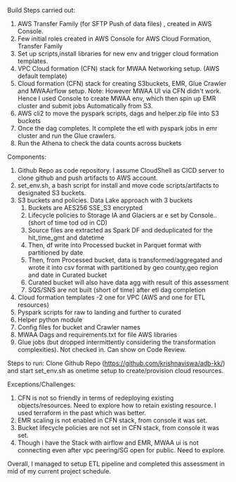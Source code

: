 Build Steps carried out:

1. AWS Transfer Family (for SFTP Push of data files) , created in AWS Console.
2. Few initial roles created in AWS Console for AWS Cloud Formation, Transfer Family  
3. Set up scripts,install libraries for new env and trigger cloud formation templates. 
4. VPC Cloud formation (CFN) stack for MWAA Networking setup. (AWS default template)
5. Cloud formation (CFN) stack for creating S3buckets, EMR, Glue Crawler and MWAAirflow setup. Note: However MWAA UI via CFN didn't work. Hence I used Console to create MWAA env, which then spin up EMR cluster and submit jobs Automatically from S3.
6. AWS cli2 to move the pyspark scripts, dags and helper.zip file into S3 buckets
7. Once the dag completes. It complete the etl with pyspark jobs in emr cluster and run the Glue crawlers.
8. Run the Athena to check the data counts across buckets

Components:
1. Github Repo as code repository. I assume CloudShell as CICD server to clone github and push artifacts to AWS account.
2. set_env.sh, a bash script for install and move code scripts/artifacts to designated S3 buckets.
3. S3 buckets and policies. Data Lake approach with 3 buckets
   1. Buckets are AES256 SSE_S3 encrypted
   2. Lifecycle policies to Storage IA and Glaciers ar e set by Console.. (short of time tod od in CD)
   3. Source files are extracted as Spark DF and deduplicated for the hit_time_gmt and datetime
   4. Then, df write into Processed bucket in Parquet format with partitioned by date
   5. Then, from Processed bucket, data is transformed/aggregated and wrote it into csv format with partitioned by geo county,geo region and date in Curated bucket
   6. Curated bucket will also have data agg with result of this assessment
   7. SQS/SNS are not built (short of time) after etl dag completion   
4. Cloud formation templates -2 one for VPC (AWS and one for ETL resources)
5. Pyspark scripts for raw to landing and further to curated
6. Helper python module 
7. Config files for bucket and Crawler names
8. MWAA Dags and requirements.txt for file AWS libraries 
9. Glue jobs (but dropped intermittently considering the transformation complexities). Not checked in. Can show on Code Review.

 Steps to run: Clone Github Repo (https://github.com/krishnaviswa/adb-kk/) and start set_env.sh as onetime setup to create/provision cloud resources.



Exceptions/Challenges:

1. CFN is not so friendly in terms of redeploying existing objects/resources. Need to explore how to retain existing resource. I used terraform in the past which was better.
2. EMR scaling is not enabled in CFN stack, from console it was set.
3. Bucket lifecycle policies are not set in CFN stack, from console it was set.
4. Though i have the Stack with airflow and EMR, MWAA ui is not connecting even after vpc peering/SG open for public. Need to explore.

Overall, I managed to setup ETL pipeline and completed this assessment in mid of my current project schedule.
